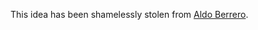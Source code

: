 This idea has been shamelessly stolen from [Aldo Berrero](https://aldoborrero.com/posts/how-to-setup-a-nix-binary-cache-with-terraform-in-digitalocean-and-cloudflare/).
